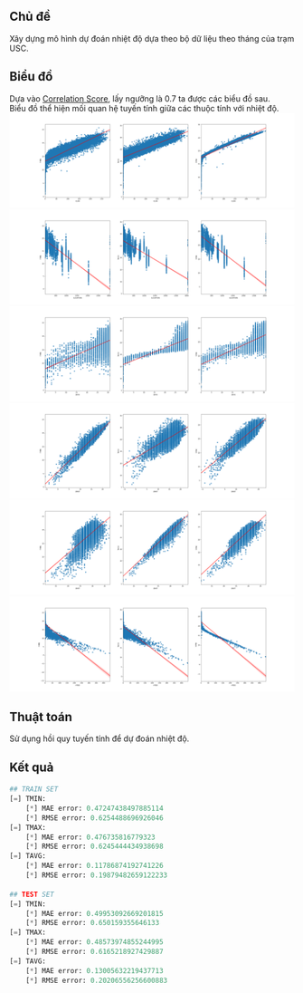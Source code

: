 ## Chủ đề
Xây dựng mô hình dự đoán nhiệt độ dựa theo bộ dữ liệu theo tháng của trạm USC. 

## Biểu đồ
Dựa vào [Correlation Score](correlation.csv), lấy ngưỡng là 0.7 ta được các biểu đồ sau.  
Biểu đồ thể hiện mối quan hệ tuyến tính giữa các thuộc tính với nhiệt độ.
![CLDD](images/CLDD.png)
![DT32](images/ELEVATION.png)
![DX70](images/DX70.png)
![EMNT](images/EMNT.png)
![EMXT](images/EMXT.png)
![HTDD](images/HTDD.png)

## Thuật toán
Sử dụng hồi quy tuyến tính để dự đoán nhiệt độ.

## Kết quả
```python
## TRAIN SET
[=] TMIN:
	[*] MAE error: 0.47247438497885114
	[*] RMSE error: 0.6254488696926046
[=] TMAX:
	[*] MAE error: 0.476735816779323
	[*] RMSE error: 0.6245444434938698
[=] TAVG:
	[*] MAE error: 0.11786874192741226
	[*] RMSE error: 0.19879482659122233

## TEST SET
[=] TMIN:
	[*] MAE error: 0.49953092669201815
	[*] RMSE error: 0.650159355646133
[=] TMAX:
	[*] MAE error: 0.48573974855244995
	[*] RMSE error: 0.6165218927429887
[=] TAVG:
	[*] MAE error: 0.13005632219437713
	[*] RMSE error: 0.20206556256600883
```